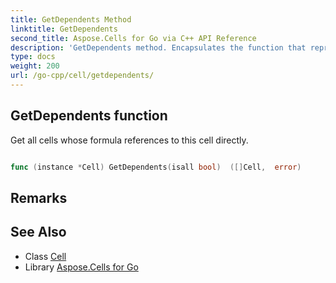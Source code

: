 ```yaml
---
title: GetDependents Method 
linktitle: GetDependents
second_title: Aspose.Cells for Go via C++ API Reference
description: 'GetDependents method. Encapsulates the function that represents getdependents in Go.'
type: docs
weight: 200
url: /go-cpp/cell/getdependents/
---
```


## GetDependents function

Get all cells whose formula references to this cell directly.

```go

func (instance *Cell) GetDependents(isall bool)  ([]Cell,  error) 

```

## Remarks


## See Also

* Class [Cell](../)
* Library [Aspose.Cells for Go](../../)
